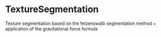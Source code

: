 # TextureSegmentation
Texture segmentation based on the felzenswalb segmentation method + application of the gravitational force formula 
